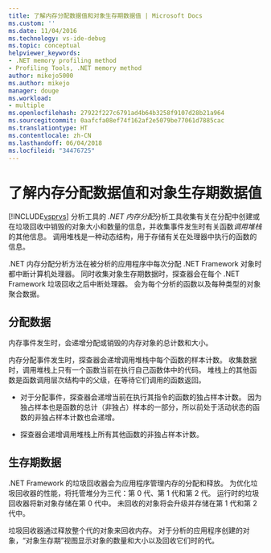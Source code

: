 ```yaml
---
title: 了解内存分配数据值和对象生存期数据值 | Microsoft Docs
ms.custom: ''
ms.date: 11/04/2016
ms.technology: vs-ide-debug
ms.topic: conceptual
helpviewer_keywords:
- .NET memory profiling method
- Profiling Tools, .NET memory method
author: mikejo5000
ms.author: mikejo
manager: douge
ms.workload:
- multiple
ms.openlocfilehash: 27922f227c6791ad4b64b3258f9107d28b21a964
ms.sourcegitcommit: 0aafcfa08ef74f162af2e5079be77061d7885cac
ms.translationtype: HT
ms.contentlocale: zh-CN
ms.lasthandoff: 06/04/2018
ms.locfileid: "34476725"
---
```

# <a name="understand-memory-allocation-and-object-lifetime-data-values"></a>了解内存分配数据值和对象生存期数据值

[!INCLUDE[vsprvs](../code-quality/includes/vsprvs_md.md)] 分析工具的 *.NET 内存分配*分析工具收集有关在分配中创建或在垃圾回收中销毁的对象大小和数量的信息，并收集事件发生时有关函数*调用堆栈*的其他信息。 调用堆栈是一种动态结构，用于存储有关在处理器中执行的函数的信息。

.NET 内存分配分析方法在被分析的应用程序中每次分配 .NET Framework 对象时都中断计算机处理器。 同时收集对象生存期数据时，探查器会在每个 .NET Framework 垃圾回收之后中断处理器。 会为每个分析的函数以及每种类型的对象聚合数据。

## <a name="allocation-data"></a>分配数据

内存事件发生时，会递增分配或销毁的内存对象的总计数和大小。

内存分配事件发生时，探查器会递增调用堆栈中每个函数的样本计数。 收集数据时，调用堆栈上只有一个函数当前在执行自己函数体中的代码。 堆栈上的其他函数是函数调用层次结构中的父级，在等待它们调用的函数返回。

- 对于分配事件，探查器会递增当前在执行其指令的函数的独占样本计数。 因为独占样本也是函数的总计（非独占）样本的一部分，所以前处于活动状态的函数的非独占样本计数也会递增。

- 探查器会递增调用堆栈上所有其他函数的非独占样本计数。

## <a name="lifetime-data"></a>生存期数据

.NET Framework 的垃圾回收器会为应用程序管理内存的分配和释放。 为优化垃圾回收器的性能，将托管堆分为三代：第 0 代、第 1 代和第 2 代。 运行时的垃圾回收器将新对象存储在第 0 代中。 未回收的对象将会升级并存储在第 1 代和第 2 代中。

垃圾回收器通过释放整个代的对象来回收内存。 对于分析的应用程序创建的对象，“对象生存期”视图显示对象的数量和大小以及回收它们时的代。